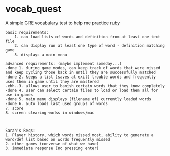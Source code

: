 vocab_quest
===========

A simple GRE vocabulary test to help me practice ruby

	basic requirements:
		1. can load lists of words and definition from at least one text file
		2. can display run at least one type of word - definition matching game
		3. displays a main menu

	advanced requirements: (maybe implement someday...)
	-done 1. during game modes, can keep track of words that were missed and keep cycling those back in until they are successfully matched
	-done 2. keeps a list (saves at exit) trouble words and frequently uses them in game until they are mastered
	-ehh..3. allows user to banish certain words that they know completely
	-done 4. user can select certain files to load or load them all for use in games
	-done 5. main menu displays (filename of) currently loaded words
	-done 6. auto loads last used groups of words
	7. score
	8. screen clearing works in windows/mac
	
	
	
	Sarah's Reqs:
	1. Player history, which words missed most, ability to generate a word/def list based on words frequently missed
	2. other games (converse of what we have)
	3. immediate response (no pressing enter)